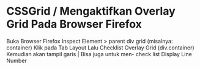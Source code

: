 # CSSGrid / Mengaktifkan Overlay Grid Pada Browser Firefox

Buka Browser Firefox 
Inspect Element > parent div grid (misalnya: container)
Klik pada Tab Layout
Lalu Checklist Overlay Grid (div.container)
Kemudian akan tampil garis |
Bisa juga untuk men- check list Display Line Number